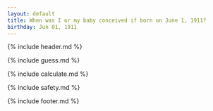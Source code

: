 ```yaml
---
layout: default
title: When was I or my baby conceived if born on June 1, 1911?
birthday: Jun 01, 1911
---
```


{% include header.md %}

{% include guess.md %}

{% include calculate.md %}

{% include safety.md %}

{% include footer.md %}



